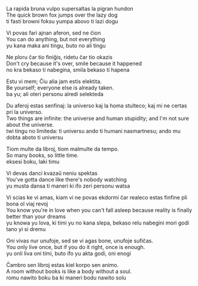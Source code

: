 La rapida bruna vulpo supersaltas la pigran hundon  
The quick brown fox jumps over the lazy dog  
ti fasti browni foksu yumpa abovo ti lazi dogu  
  
Vi povas fari ajnan aferon, sed ne ĉion  
You can do anything, but not everything  
yu kana maka ani tingu, buto no ali tingu  
  
Ne ploru ĉar tio finiĝis, ridetu ĉar tio okazis  
Don't cry because it's over, smile because it happened  
no kra bekaso ti nabegina, smila bekaso ti hapena  
  
Estu vi mem; Ĉiu alia jam estis elektita.  
Be yourself; everyone else is already taken.  
ba yu; ali oteri personu alredi selekteda  
  
Du aferoj estas senfinaj: la universo kaj la homa stulteco; kaj mi ne certas pri la universo.  
Two things are infinite: the universe and human stupidity; and I'm not sure about the universe.   
twi tingu no limiteda: ti universu ando ti humani nasmartnesu; ando mu dobta aboto ti universu  
  
Tiom multe da libroj, tiom malmulte da tempo.  
So many books, so little time.  
eksesi boku, laki timu  
  
Vi devas danci kvazaŭ neniu spektas  
You've gotta dance like there's nobody watching  
yu musta dansa ti maneri ki ifo zeri personu watsa  
  
Vi scias ke vi amas, kiam vi ne povas ekdormi ĉar realeco estas finfine pli bona ol viaj revoj  
You know you're in love when you can't fall asleep because reality is finally better than your dreams  
yu knowa yu lova, ki timi yu no kana slepa, bekaso relu nabegini mori godi tano yi si dremu  
  
Oni vivas nur unufoje, sed se vi agas bone, unufoje sufiĉas.  
You only live once, but if you do it right, once is enough.  
yu onli liva oni timi, buto ifo yu akta godi, oni enogi  
  
Ĉambro sen libroj estas kiel korpo sen animo.  
A room without books is like a body without a soul.  
romu nawito boku ba ki maneri bodu nawito solu  
  